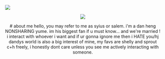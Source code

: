 ![](https://komarev.com/ghpvc/?username=yeukoqi&color=7088b8&style=plastic&label=cuties++&abbreviated=true)
<p align="center">
    <img src="https://files.catbox.moe/1gc82i.gif"/>
</p>
  <p align="center">
# about me
hello, you may refer to me as syius or salem. i'm a dan heng NONSHARING yume. im his biggest fan if u must know... and we're married ! 
i interact with whoever i want and if ur gonna ignore me then i HATE you/hj
dandys world is also a big interest of mine, my favs are shelly and sprout 
c+h freely, i honestly dont care unless you see me actively interacting with someone.

